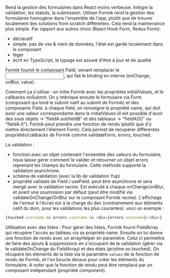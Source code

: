 Rend la gestion des formulaires dans React moins verbeuse.
Intègre la validation, les statuts, la submission.
Utiliser Formik rend la gestion des formulaires homogène dans l'ensemble de l'app, plutôt que de trouver localement des solutions from scratch différentes. Cela rend la maintenance plus simple.
Par rapport aux autres choix (React Hook Form, Redux Form):
- déclaratif
- simple: pas de vas & vient de données, l'état est gardé localement dans le composant
- léger
- écrit en TypeScript, le typage est assuré d'être à jour et de qualité

Formik fournit le composant Field, venant remplacer le <input>, qui fait le binding en interne (onChange, onBlur, value).

Comment ça s'utilise :
on initie Formik avec les propriétés initialValues, et le callbacks onSubmit. On y imbrique ensuite le formulaire via Form (composant qui bind le submit natif au submit de Formik) et des composants Field. à chaque field, on renseigne la propriété name, qui doit avoir une valeur correspondante dans le initialValues (il est possible d'avoir des sous objets -> "fieldA.subfieldB" et des tableaux -> "fieldA[0]" ou "fieldA.0").
Formik peut prendre une fonction de rendu (plutôt que d'y mettre directement l'élément Form). Cela permet de récupérer différentes propriétés/callbacks de Formik comme validateForm, errors, touched.

La validation :
- fonction avec un objet contenant l'ensemble des valeurs du formulaire, nous laisse gérer comment le valider et retourner un objet errors reprenant les champs du formulaire. Cette méthode supporte la validation asynchrone.
- schéma de validation (avec la lib de validation Yup)
- propriété validate de Field / useField. peut être asynchrone et sera mergé avec la validation racine. Est exécuté à chaque onChange/onBlur, et avant une soumission par défaut (peut être modifié via validateOnChange/OnBlur sur le composant Formik racine).
L'affichage de l'erreur à l'écran est à la charge du dev (contrairement aux éléments natif du dom, pour les validations les plus courantes).
voici un exemple :
```typescript
{touched.username && errors.username && <div>{errors.username}</div>}
```

Utilisation avec des listes :
Pour gérer des listes, Formik fourni FieldArray qui récupère l'accès au tableau via sa propriété name. Ensuite on lui donne une fonction de rendu avec un arrayHelper en paramètre. Celui ci permettra de faire des ajouts & suppressions en s'occupant de la validation (gérer via le validateOnChange du FieldArray) et des états (pristine ou touched).
On récupère les éléments de la liste via le paramètre `values` de la fonction de rendu de Formik, et l'on boucle dessus pour créer les éléments du formulaire.
A noter que la fonction de rendu peut être remplacé par un composant indépendant (propriété component).